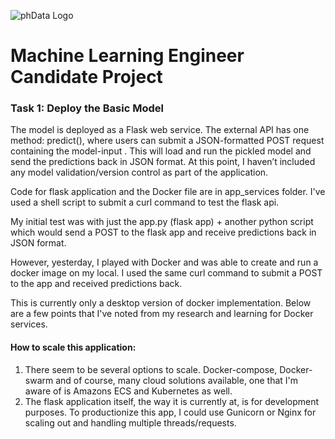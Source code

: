 ![phData Logo](img/phData_color_rgb.jpg "phData Logo")

# Machine Learning Engineer Candidate Project

### Task 1: Deploy the Basic Model

The model is deployed as a Flask web service. The external API has one method: predict(), where users can submit a JSON-formatted POST request containing the model-input . This will load and run the pickled model and send the predictions back in JSON format. At this point, I haven’t included any model validation/version control as part of the application. 

Code for flask application and the Docker file are in app_services folder. I've used a shell script to submit a curl command to test the flask api.

My initial test was with just the app.py (flask app) + another python script which would send a POST to the flask app and receive predictions back in JSON format.

However, yesterday, I played with Docker and was able to create and run a docker image on my local. I used the same curl command to submit a POST to the app and received predictions back.

This is currently only a desktop version of docker implementation. Below are a few points that I've noted from my research and learning for Docker services.

#### How to scale this application:
1. There seem to be several options to scale. Docker-compose, Docker-swarm and of course, many cloud solutions available, one that I'm aware of is Amazons ECS and Kubernetes as well.
2. The flask application itself, the way it is currently at, is for development purposes. To productionize this app, I could use Gunicorn or Nginx for scaling out and handling multiple threads/requests.
